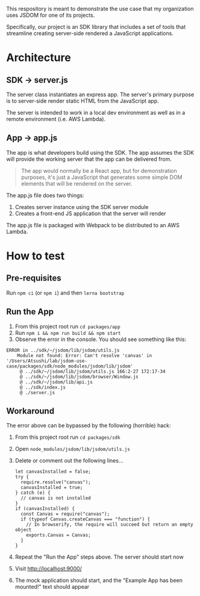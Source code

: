 This respository is meant to demonstrate the use case that my organization uses JSDOM for one of its projects.

Specifically, our project is an SDK library that includes a set of tools that streamline creating server-side rendered a JavaScript applications.


# Architecture

## SDK → server.js

The server class instantiates an express app. The server's primary purpose is to server-side render static HTML from the JavaScript app.

The server is intended to work in a local dev environment as well as in a remote environment (i.e. AWS Lambda).


## App → app.js

The app is what developers build using the SDK. The app assumes the SDK will provide the working server that the app can be delivered from.

> The app would normally be a React app, but for demonstration purposes, it's just a JavaScript that generates some simple DOM elements that will be rendered on the server.

The app.js file does two things:

1. Creates server instance using the SDK server module
2. Creates a front-end JS application that the server will render

The app.js file is packaged with Webpack to be distributed to an AWS Lambda.


# How to test

## Pre-requisites

Run `npm ci` (or `npm i`) and then `lerna bootstrap`


## Run the App

1. From this project root run `cd packages/app`
2. Run `npm i && npm run build && npm start`
3. Observe the error in the console. You should see something like this:

```
ERROR in ../sdk/~/jsdom/lib/jsdom/utils.js
    Module not found: Error: Can't resolve 'canvas' in '/Users/Atsushi/lab/jsdom-use-case/packages/sdk/node_modules/jsdom/lib/jsdom'
     @ ../sdk/~/jsdom/lib/jsdom/utils.js 166:2-27 172:17-34
     @ ../sdk/~/jsdom/lib/jsdom/browser/Window.js
     @ ../sdk/~/jsdom/lib/api.js
     @ ../sdk/index.js
     @ ./server.js
```


## Workaround

The error above can be bypassed by the following (horrible) hack:

1. From this project root run `cd packages/sdk`
2. Open `node_modules/jsdom/lib/jsdom/utils.js`
3. Delete or comment out the following lines...

    ```
    let canvasInstalled = false;
    try {
      require.resolve("canvas");
      canvasInstalled = true;
    } catch (e) {
      // canvas is not installed
    }
    if (canvasInstalled) {
      const Canvas = require("canvas");
      if (typeof Canvas.createCanvas === "function") {
        // In browserify, the require will succeed but return an empty object
        exports.Canvas = Canvas;
      }
    }
    ```

4. Repeat the "Run the App" steps above. The server should start now
5. Visit [http://localhost:9000/](http://localhost:9000/)
6. The mock application should start, and the "Example App has been mounted!" text should appear